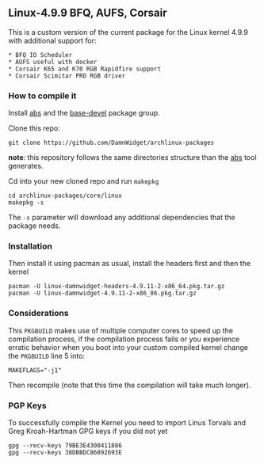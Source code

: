## Linux-4.9.9 BFQ, AUFS, Corsair

This is a custom version of the current package for the Linux kernel 4.9.9 with additional support for:

    * BFQ IO Scheduler
    * AUFS useful with docker
    * Corsair K65 and K70 RGB Rapidfire support
    * Corsair Scimitar PRO RGB driver

### How to compile it

Install [abs](https://www.archlinux.org/packages/?name=abs) and the [base-devel](https://www.archlinux.org/groups/x86_64/base-devel/)
package group.

Clone this repo:

```
git clone https://github.com/DamnWidget/archlinux-packages
```

**note**: this repository follows the same directories structure than the [abs](https://www.archlinux.org/packages/?name=abs) tool
generates.

Cd into your new cloned repo and run `makepkg`

```
cd archlinux-packages/core/linux
makepkg -s
```

The `-s` parameter will download any additional dependencies that the package needs.

### Installation

Then install it using pacman as usual, install the headers first and then the kernel

```
pacman -U linux-damnwidget-headers-4.9.11-2-x86_64.pkg.tar.gz
pacman -U linux-damnwidget-4.9.11-2-x86_86.pkg.tar.gz
```

### Considerations

This `PKGBUILD` makes use of multiple computer cores to speed up the compilation process, if the compilation process fails
or you experience erratic behavior when you boot into your custom compiled kernel change the `PKGBUILD` line 5 into:

`MAKEFLAGS="-j1"`

Then recompile (note that this time the compilation will take much longer).


### PGP Keys

To successfully compile the Kernel you need to import Linus Torvals and Greg Kroah-Hartman GPG keys if you did not yet

```
gpg --recv-keys 79BE3E4300411886
gpg --recv-keys 38DBBDC86092693E
```

